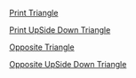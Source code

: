 [Print Triangle](https://github.com/prateeeksahu/javacodes/blob/main/questionList/patterns/1printTriangle.md)

[Print UpSide Down Triangle](https://github.com/prateeeksahu/javacodes/blob/main/questionList/patterns/2upsideDownTriangle.md)

[Opposite Triangle](https://github.com/prateeeksahu/javacodes/blob/main/questionList/patterns/3oppositeTriangle.md)

[Opposite UpSide Down Triangle](https://github.com/prateeeksahu/javacodes/blob/main/questionList/patterns/4oppoupsideTriangle.md)